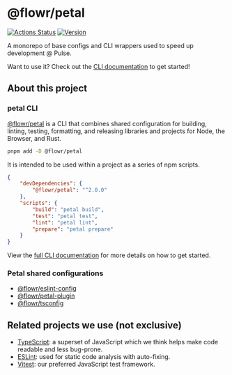 # @flowr/petal

[![Actions Status](https://github.com/pulseflow/petal/workflows/Tests/badge.svg)](https://github.com/pulseflow/petal/actions)
[![Version](https://img.shields.io/npm/v/@flowr/petal.svg)](https://www.npmjs.com/package/@flowr/petal)

A monorepo of base configs and CLI wrappers used to speed up development @ Pulse.

Want to use it? Check out the [CLI documentation](https://github.com/pulseflow/petal/blob/main/core/petal) to get started!

## About this project

### petal CLI

[@flowr/petal](./core/petal) is a CLI that combines shared configuration for building, linting, testing, formatting, and releasing libraries and projects for Node, the Browser, and Rust.

```bash
pnpm add -D @flowr/petal
```

It is intended to be used within a project as a series of npm scripts.

```json
{
    "devDependencies": {
        "@flowr/petal": "^2.0.0"
    },
    "scripts": {
        "build": "petal build",
        "test": "petal test",
        "lint": "petal lint",
        "prepare": "petal prepare"
    }
}
```

View the [full CLI documentation](./core/petal) for more details on how to get started.

### Petal shared configurations

-   [@flowr/eslint-config](./configs/eslint-config)
-   [@flowr/petal-plugin](./configs/petal-plugin)
-   [@flowr/tsconfig](./configs/tsconfig)

## Related projects we use (not exclusive)

-   [TypeScript]: a superset of JavaScript which we think helps make code readable and less bug-prone.
-   [ESLint]: used for static code analysis with auto-fixing.
-   [Vitest]: our preferred JavaScript test framework.

[eslint]: https://eslint.org/
[typescript]: https://www.typescriptlang.org/
[vitest]: https://vitest.dev/
